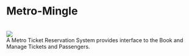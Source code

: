 # Metro-Mingle
<br>
 <img src="https://encrypted-tbn0.gstatic.com/images?q=tbn:ANd9GcR5dSkL4LYlnIkG0PJNOTWxIYUG025PUs0Qlg&usqp=CAU">
<br>
A Metro Ticket Reservation System provides interface to the Book and Manage Tickets and Passengers.
